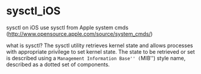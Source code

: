 sysctl_iOS
==========

sysctl on iOS 
use sysctl from Apple system cmds (http://www.opensource.apple.com/source/system_cmds/)

what is sysctl?
The sysctl utility retrieves kernel state and allows processes with appropriate privilege to set kernel state.  The state to be retrieved
or set is described using a ``Management Information Base'' (``MIB'') style name, described as a dotted set of components.



